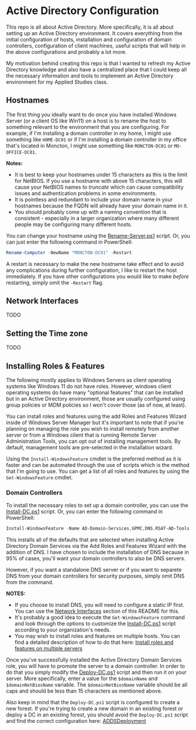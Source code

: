 # Active Directory Configuration

This repo is all about Active Directory. More specifically, it is all about setting up an Active Directory environment. It covers everything from the initial configuration of hosts, installation and configuration of domain controllers, configuration of client machines, useful scripts that will help in the above configurations and probably a lot more.

My motivation behind creating this repo is that I wanted to refresh my Active Directory knowledge and also have a centralized place that I could keep all the necessary information and tools to implement an Active Directory environment for my Applied Studies class.

## Hostnames

The first thing you ideally want to do once you have installed Windows Server (or a client OS like Win11) on a host is to rename the host to something relevant to the environment that you are configuring. For example, if I'm installing a domain controller in my home, I might use something like `HOME-DC01` or if I'm installing a domain controller in my office that's located in Moncton, I might use something like `MONCTON-DC01` or `MO-OFFICE-DC01`. 

**Notes:** 
- It is best to keep your hostnames under 15 characters as this is the limit for NetBIOS. If you use a hostname with above 15 characters, this will cause your NetBIOS names to _truncate_ which can cause compatibility issues and authentication problems in some environments.
- It is pointless and redundant to include your domain name in your hostnames because the FQDN will already have your domain name in it.
- You should probably come up with a naming convention that is consistent - especially in a larger organization where many different people may be configuring many different hosts.


You can change your hostname using the [Rename-Server.ps1](./Scripts/Rename-Server.ps1) script. Or, you can just enter the following command in PowerShell:

```Powershell
Rename-Computer -NewName "MONCTON-DC01" -Restart
```

A restart is necessary to make the new hostname take effect and to avoid any complications during further configuration, I like to restart the host immediately. If you have other configurations you would like to make _before_ restarting, simply omit the `-Restart` flag.

## Network Interfaces

TODO

## Setting the Time zone

TODO

## Installing Roles & Features

The following mostly applies to Windows Servers as client operating systems like Windows 11 do not have roles. However, windows client operating systems do have many "optional features" that can be installed but in an Active Directory environment, those are usually configured using group policies or MDM policies so I won't cover those (as of now, at least).

You can install roles and features using the add Roles and Features Wizard inside of Windows Server Manager but it's important to note that if you're planning on managing the role you wish to install remotely from another server or from a Windows client that is running Remote Server Administration Tools, you can opt out of installing management tools. By default, management tools are pre-selected in the installation wizard.

Using the `Install-WindowsFeature` cmdlet is the preferred method as it is faster and can be automated through the use of scripts which is the method that I'm going to use. You can get a list of all roles and features by using the `Get-WindowsFeature` cmdlet.

### Domain Controllers

To install the necessary roles to set up a domain controller, you can use the [Install-DC.ps1](./Scripts/Install-DC.ps1) script. Or, you can enter the following command in PowerShell:

```PowerShell
Install-WindowsFeature -Name AD-Domain-Services,GPMC,DNS,RSAT-AD-Tools -IncludeManagementTools -Restart
```

This installs all of the defaults that are selected when installing Active Directory Domain Services via the Add Roles and Features Wizard with the addition of DNS. I have chosen to include the installation of DNS because in 95% of cases, you'll want your domain controllers to also be DNS servers.

However, if you want a standalone DNS server or if you want to separete DNS from your domain controllers for security purposes, simply omit DNS from the command.

**NOTES:**
- If you choose to install DNS, you will need to configure a static IP first. You can use the [Network Interfaces](TODO) section of this README for this.
- It's probably a good idea to execute the `Get-WindowsFeature` command and look through the options to customize the [Install-DC.ps1](./Scripts/Install-DC.ps1) script according to your organization's needs.
- You may wish to install roles and features on multiple hosts. You can find a detailed description of how to do that here: [Install roles and features on multiple servers](https://learn.microsoft.com/en-us/windows-server/administration/server-manager/install-or-uninstall-roles-role-services-or-features#to-install-roles-and-features-on-multiple-servers)

Once you've successfully installed the Active Directory Domain Services role, you will have to promote the server to a domain controller. In order to do that you simply modify the [Deploy-DC.ps1](./Scripts/Deploy-DC.ps1) script and then run it on your server. More specifically, enter a value for the `$domainName` and `$domainNetBiosName` variable. The `$domainNetBiosName` variable should be all caps and should be less than 15 characters as mentioned above.

Also keep in mind that the `Deploy-DC.ps1` script is configured to create a new forest. If you're trying to create a new domain in an existing forest or deploy a DC in an existing forest, you should avoid the `Deploy-DC.ps1` script and find the correct configuration here: [ADDSDeployment](https://learn.microsoft.com/en-us/powershell/module/addsdeployment/?view=windowsserver2025-ps)